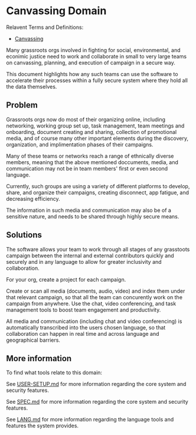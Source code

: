 # Canvassing Domain

Relavent Terms and Definitions:

- [Canvassing](https://en.wikipedia.org/wiki/Canvassing)

Many grassroots orgs involved in fighting for social, environmental, and econimic justice need to work and collaborate in small to very large teams on canvassing, planning, and execution of campaign in a secure way.

This document highlights how any such teams can use the software to accelerate their processes within a fully secure system where they hold all the data themselves.

## Problem

Grassroots orgs now do most of their organizing online, including networking, working group set up, task management, team meetings and onboarding, document creating and sharing, collection of promotional media, and of course many other important elements during the discovery, organization, and implimentation phases of their campaigns.

Many of these teams or networks reach a range of ethnically diverse members, meaning that the above mentioned doccuments, media, and communication may not be in team members' first or even second language. 

Currently, such groups are using a variety of different platforms to develop, share, and organize their campaigns, creating disconnect, app fatigue, and decreasing efficiency. 

The information in such media and communication may also be of a sensitive nature, and needs to be shared through highly secure means. 

## Solutions

The software allows your team to work through all stages of any grasstoots campaign between the internal and external contributors quickly and securely and in any language to allow for greater inclusivity and collaboration.

For your org, create a project for each campaign.

Create or scan all media (documents, audio, video) and index them under that relevant campaign, so that all the team can concurently work on the campaign from anywhere. Use the chat, video conferencing, and task management tools to boost team engagement and productivity. 

All media and communication (including chat and video conferencing) is automatically transcribed into the users chosen language, so that collaboration can happen in real time and across language and geographical barriers.

## More information

To find what tools relate to this domain:

See [USER-SETUP.md](https://github.com/getcouragenow/shared/blob/master/doc/USER-SETUP.md) for more information regarding the core system and security features.

See [SPEC.md](https://github.com/getcouragenow/shared/blob/master/doc/SPEC.md) for more information regarding the core system and security features.

See [LANG.md](https://github.com/getcouragenow/shared/blob/master/doc/LANG.md) for more information regarding the language tools and features the system provides.
